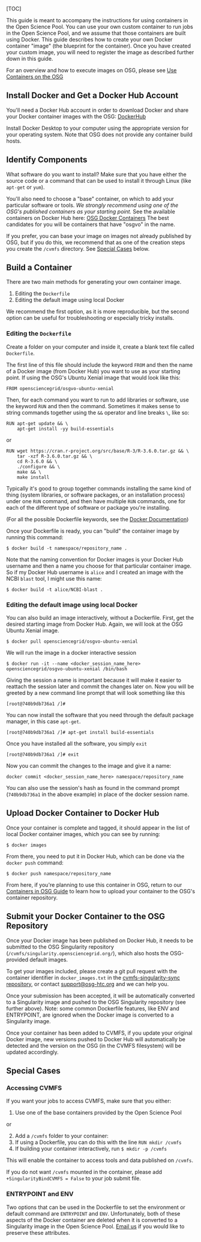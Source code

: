 [title]: - "Create/Register a Docker Container Image"

[TOC]

This guide is meant to accompany the instructions for using containers 
in the Open Science Pool.  You can use your own custom container to run jobs in the 
Open Science Pool, and we assume that those containers are built using Docker.  This 
guide describes how to create your own Docker container "image" (the blueprint for 
the container). Once you have created your custom image, 
you will need to register the image as described further down in this guide.

For an overview and how to execute images on OSG, please see
[Use Containers on the OSG][osg-containers]

## Install Docker and Get a Docker Hub Account

You'll need a Docker Hub account in order to download Docker and share your 
Docker container images with the OSG: [DockerHub](https://hub.docker.com/)

Install Docker Desktop to your computer using the appropriate version for your 
operating system. Note that OSG does not provide any container build hosts.

## Identify Components

What software do you want to install? Make sure that you have either the source 
code or a command that can be used to install it through Linux (like `apt-get` or 
`yum`). 

You'll also need to choose a "base" container, on which to add your particular 
software or tools. *We strongly recommend using one of the OSG's published containers 
as your starting point.* See the available containers on Docker Hub here: 
[OSG Docker Containers](https://hub.docker.com/u/opensciencegrid)
The best candidates for you will be containers that have "osgvo" in the name. 

If you prefer, you can base your image on images not already published 
by OSG, but if you do this, we recommend that as one of the creation steps you 
create the `/cvmfs` directory. See [Special Cases](#special-cases) below. 

## Build a Container

There are two main methods for generating your own container image. 

1. Editing the `Dockerfile`
2. Editing the default image using local Docker

We recommend the first option, as it is more reproducible, but the second option 
can be useful for troubleshooting or especially tricky installs. 

### Editing the `Dockerfile`

Create a folder on your computer and inside it, create a blank text file 
called `Dockerfile`.  

The first line of this file should include the keyword `FROM` and then 
the name of a Docker image (from Docker Hub) you want 
to use as your starting point. If using the OSG's Ubuntu Xenial image that 
would look like this: 

	FROM opensciencegrid/osgvo-ubuntu-xenial

Then, for each command you want to run to add libraries or software, use the 
keyword `RUN` and then the command. Sometimes it makes sense to string 
commands together using the `&&` operator and line breaks `\`, like so:

	RUN apt-get update && \
	    apt-get install -yy build-essentials

or

	RUN wget https://cran.r-project.org/src/base/R-3/R-3.6.0.tar.gz && \
	    tar -xzf R-3.6.0.tar.gz && \
	    cd R-3.6.0 && \
	    ./configure && \
	    make && \
	    make install

Typically it's good to group together commands installing the same kind of thing 
(system libraries, or software packages, or an installation process) under one `RUN` command, 
and then have multiple `RUN` commands, one for each of the different type of 
software or package you're installing. 

(For all the possible Dockerfile keywords, see the [Docker Documentation](https://docs.docker.com/engine/reference/builder/))

Once your Dockerfile is ready, you can "build" the container image by running this command: 

    $ docker build -t namespace/repository_name .

Note that the naming convention for Docker images is your Docker Hub username and then 
a name you choose for that particular container image. So if my Docker Hub username 
is `alice` and I created an image with the NCBI `blast` tool, I might use this name: 

    $ docker build -t alice/NCBI-blast .


### Editing the default image using local Docker

You can also build an image interactively, without a Dockerfile. First, get 
the desired starting image from Docker Hub. Again, we will
look at the OSG Ubuntu Xenial image. 

    $ docker pull opensciencegrid/osgvo-ubuntu-xenial

We will run the image in a docker interactive session

    $ docker run -it --name <docker_session_name_here> opensciencegrid/osgvo-ubuntu-xenial /bin/bash

Giving the session a name is important because it will make it easier to 
reattach the session later and commit the changes later on. Now you will 
be greeted by a new command line prompt that will look something like this

    [root@740b9db736a1 /]#

You can now install the software that you need through the default package 
manager, in this case `apt-get`. 

    [root@740b9db736a1 /]# apt-get install build-essentials

Once you have installed all the software, you simply `exit`

    [root@740b9db736a1 /]# exit

Now you can commit the changes to the image and give it a name: 

    docker commit <docker_session_name_here> namespace/repository_name

You can also use the session's hash as found in the command prompt (`740b9db736a1` 
in the above example) in place of the docker session name. 

## Upload Docker Container to Docker Hub

Once your container is complete and tagged, it should appear in the list of local Docker 
container images, which you can see by running:

	$ docker images

From there, you need to put it in Docker Hub, which can be done via the `docker push` 
command:

	$ docker push namespace/repository_name

From here, if you're planning to use this container in OSG, return to our 
[Containers in OSG Guide][osg-containers] to learn how to upload your container to the OSG's container repository. 


## Submit your Docker Container to the OSG Repository

Once your Docker image has been published on Docker Hub,
it needs to be submitted to the OSG Singularity repository
(`/cvmfs/singularity.opensciencegrid.org/`), which also hosts the
OSG-provided default images.

To get your images included, please create a git pull request with the
container identifier in `docker_images.txt` in the
[cvmfs-singularity-sync repository](https://github.com/opensciencegrid/cvmfs-singularity-sync),
or contact
[support@osg-htc.org](mailto:support@osg-htc.org)
and we can help you.

Once your submission has been accepted, it will be automatically
converted to a Singularity image and pushed to the OSG Singularity
repository (see further above). Note: some common Dockerfile features,
like ENV and ENTRYPOINT, are ignored when the Docker image is converted
to a Singularity image.

Once your container has been added to CVMFS, if you update your original
Docker image, new versions pushed to Docker Hub will automatically be
detected and the version on the OSG (in the CVMFS filesystem) will be
updated accordingly.

## Special Cases

### Accessing CVMFS

If you want your jobs to access CVMFS, make sure that you either: 

1. Use one of the base containers provided by the Open Science Pool

or

2. Add a `/cvmfs` folder to your container: 
  1. If using a Dockerfile, you can do this with the line `RUN mkdir /cvmfs`
  2. If building your container interactively, run `$ mkdir -p /cvmfs`

This will enable the container to access 
tools and data published on `/cvmfs`. 

If you do not want `/cvmfs` mounted 
in the container, please add `+SingularityBindCVMFS = False` to your job submit file.

### ENTRYPOINT and ENV

Two options that can be used in the Dockerfile to set the environment or 
default command are `ENTRYPOINT` and `ENV`. Unfortunately, both of these 
aspects of the Docker container are deleted when it is converted to a 
Singularity image in the Open Science Pool. [Email us](mailto:support@osg-htc.org) if you would like 
to preserve these attributes. 

[osg-containers]: 12000024676

